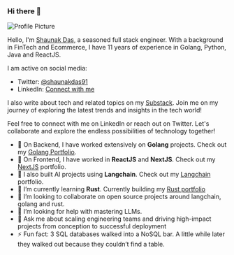 ### Hi there 👋

![Profile Picture](https://uc45aeae68fad41ae3a0409a760a.previews.dropboxusercontent.com/p/thumb/ACG0R8DmAwGNCSxvwYHCVSkF-3JzNEh-432veIJeLwG4VJ3yvNOrf3tNmtUnER_5Ezf6FArTySb8WPTfePlKnFj3MMkkO0RjNMsMKy_-GMCgQzMpNyY5CekK6u4f4EMHYGqK1MzQuicFiRsqT9r9vr8jh0dwWwMSG5uLUyamQf12GctoSi_xw8wEzvFZhDDLCcv1s_7QAcQSm5sOVmL6u0qaLqWgSo7VR_vVgkE5LApJ2vbtdIkuyyopxMbYUn3NCAH3swfQerH4-dEwCtDyq8T0_Ix__BShVBuuPIs_4lkpAS3gWJzMGq8d6CdtYJprwF61SqLTXSAArmmIrFM7a312IX2kBlvvKXe5jWrc-0_5XjDDoSzl4iJT2HYgb5XPEqI/p.png)


Hello, I'm [Shaunak Das](https://www.linkedin.com/in/shaunakd2020/), a seasoned full stack engineer. With a background in FinTech and Ecommerce, I have 11 years of experience in Golang, Python, Java and ReactJS. 

I am active on social media:

- Twitter: [@shaunakdas91](https://twitter.com/shaunakdas91)
- LinkedIn: [Connect with me](https://www.linkedin.com/in/shaunakd2020/)

I also write about tech and related topics on my [Substack](https://shaunakdas.substack.com/). Join me on my journey of exploring the latest trends and insights in the tech world!

Feel free to connect with me on LinkedIn or reach out on Twitter. Let's collaborate and explore the endless possibilities of technology together!

- 🔭 On Backend, I have worked extensively on **Golang** projects. Check out my [Golang Portfolio](portfolio/golang.md).
- 🔭 On Frontend, I have worked in **ReactJS** and **NextJS**. Check out my [NextJS](portfolio/nextjs.md) portfolio.
- 🔭 I also built AI projects using **Langchain**. Check out my [Langchain](portfolio/langchain.md) portfolio.
- 🌱 I’m currently learning **Rust**. Currently building my [Rust portfolio](portfolio/rust.md) 
- 👯 I’m looking to collaborate on open source projects around langchain, golang and rust.
- 🤔 I’m looking for help with mastering LLMs.
- 💬 Ask me about scaling engineering teams and driving high-impact projects from conception to successful deployment
- ⚡ Fun fact: 3 SQL databases walked into a NoSQL bar. A little while later they walked out because they couldn’t find a table.
